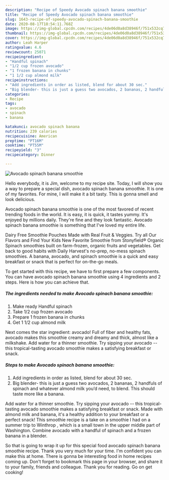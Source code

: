 ```yaml
---
description: "Recipe of Speedy Avocado spinach banana smoothie"
title: "Recipe of Speedy Avocado spinach banana smoothie"
slug: 1643-recipe-of-speedy-avocado-spinach-banana-smoothie
date: 2020-08-17T18:54:11.768Z
image: https://img-global.cpcdn.com/recipes/4de06d0a8d38946f/751x532cq70/avocado-spinach-banana-smoothie-recipe-main-photo.jpg
thumbnail: https://img-global.cpcdn.com/recipes/4de06d0a8d38946f/751x532cq70/avocado-spinach-banana-smoothie-recipe-main-photo.jpg
cover: https://img-global.cpcdn.com/recipes/4de06d0a8d38946f/751x532cq70/avocado-spinach-banana-smoothie-recipe-main-photo.jpg
author: Leah Harper
ratingvalue: 4.6
reviewcount: 25071
recipeingredient:
- "Handful spinach"
- "1/2 cup frozen avocado"
- "1 frozen banana in chunks"
- "1 1/2 cup almond milk"
recipeinstructions:
- "Add ingredients in order as listed, blend for about 30 sec."
- "Big blender- this is just a guess two avocados, 2 bananas, 2 handfuls of spinach and whatever almond milk you’d need, to blend. This should taste more like a banana."
categories:
- Recipe
tags:
- avocado
- spinach
- banana

katakunci: avocado spinach banana 
nutrition: 239 calories
recipecuisine: American
preptime: "PT16M"
cooktime: "PT55M"
recipeyield: "3"
recipecategory: Dinner

---
```



![Avocado spinach banana smoothie](https://img-global.cpcdn.com/recipes/4de06d0a8d38946f/751x532cq70/avocado-spinach-banana-smoothie-recipe-main-photo.jpg)

Hello everybody, it is Jim, welcome to my recipe site. Today, I will show you a way to prepare a special dish, avocado spinach banana smoothie. It is one of my favorites. For mine, I will make it a bit tasty. This is gonna smell and look delicious.

Avocado spinach banana smoothie is one of the most favored of recent trending foods in the world. It is easy, it is quick, it tastes yummy. It's enjoyed by millions daily. They're fine and they look fantastic. Avocado spinach banana smoothie is something that I've loved my entire life.

Dairy Free Smoothie Pouches Made with Real Fruit &amp; Veggies. Try all Our Flavors and Find Your Kids New Favorite Smoothie from Stonyfield® Organic Spinach smoothies built on farm-frozen, organic fruits and vegetables. Get back to good habits with Daily Harvest&#39;s no-prep, no-mess spinach smoothies. A banana, avocado, and spinach smoothie is a quick and easy breakfast or snack that is perfect for on-the-go meals.


To get started with this recipe, we have to first prepare a few components. You can have avocado spinach banana smoothie using 4 ingredients and 2 steps. Here is how you can achieve that.

<!--inarticleads1-->

##### The ingredients needed to make Avocado spinach banana smoothie:

1. Make ready Handful spinach
1. Take 1/2 cup frozen avocado
1. Prepare 1 frozen banana in chunks
1. Get 1 1/2 cup almond milk


Next comes the star ingredient: avocado! Full of fiber and healthy fats, avocado makes this smoothie creamy and dreamy and thick, almost like a milkshake. Add water for a thinner smoothie. Try sipping your avocado -- this tropical-tasting avocado smoothie makes a satisfying breakfast or snack. 

<!--inarticleads2-->

##### Steps to make Avocado spinach banana smoothie:

1. Add ingredients in order as listed, blend for about 30 sec.
1. Big blender- this is just a guess two avocados, 2 bananas, 2 handfuls of spinach and whatever almond milk you’d need, to blend. This should taste more like a banana.


Add water for a thinner smoothie. Try sipping your avocado -- this tropical-tasting avocado smoothie makes a satisfying breakfast or snack. Made with almond milk and banana, it&#39;s a healthy addition to your breakfast or a perfect snack! This smoothie recipe is a take on a smoothie I had on a summer trip to Winthrop , which is a small town in the upper middle part of Washington. Combine avocado with a handful of spinach and a frozen banana in a blender. 

So that is going to wrap it up for this special food avocado spinach banana smoothie recipe. Thank you very much for your time. I'm confident you can make this at home. There is gonna be interesting food in home recipes coming up. Don't forget to bookmark this page in your browser, and share it to your family, friends and colleague. Thank you for reading. Go on get cooking!
